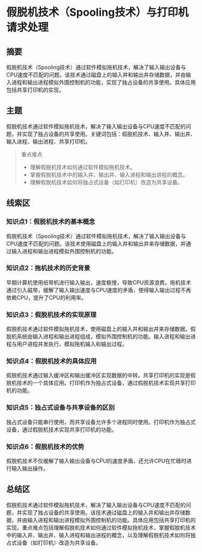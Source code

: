 # 假脱机技术（Spooling技术）与打印机请求处理

## 摘要

假脱机技术（Spooling技术）通过软件模拟拖机技术，解决了输入输出设备与CPU速度不匹配的问题。该技术通过磁盘上的输入井和输出井存储数据，并由输入进程和输出进程模拟外围控制机的功能，实现了独占设备的共享使用。具体应用包括共享打印机的实现。

## 主题

假脱机技术通过软件模拟拖机技术，解决了输入输出设备与CPU速度不匹配的问题，并实现了独占设备的共享使用。关键词包括：假脱机技术、输入井、输出井、输入进程、输出进程、共享打印机。

> 重点难点
>
> - 理解假脱机技术如何通过软件模拟拖机技术。
> - 掌握假脱机技术中的输入井、输出井、输入进程和输出进程的概念。
> - 理解假脱机技术如何将独占式设备（如打印机）改造为共享设备。

## 线索区

### 知识点1：假脱机技术的基本概念
假脱机技术（Spooling技术）通过软件模拟拖机技术，解决了输入输出设备与CPU速度不匹配的问题。该技术使用磁盘上的输入井和输出井来存储数据，并通过输入进程和输出进程模拟外围控制机的功能。

### 知识点2：拖机技术的历史背景
早期计算机使用纸带机进行输入输出，速度极慢，导致CPU资源浪费。拖机技术通过引入磁带，缓解了输入输出速度与CPU速度的矛盾，使得输入输出过程不再依赖CPU，提升了CPU的利用率。

### 知识点3：假脱机技术的实现原理
假脱机技术通过软件模拟拖机技术，使用磁盘上的输入井和输出井来存储数据。假脱机系统由输入进程和输出进程组成，模拟外围控制机的功能。输入进程和输出进程与用户进程并发执行，模拟拖机输入和输出过程。

### 知识点4：假脱机技术的具体应用
假脱机技术通过输入缓冲区和输出缓冲区实现数据的中转。共享打印机的实现是假脱机技术的一个具体应用。打印机作为独占式设备，通过假脱机技术实现共享打印机的功能。

### 知识点5：独占式设备与共享设备的区别
独占式设备只能串行使用，而共享设备允许多个进程同时使用。打印机作为独占式设备，通过假脱机技术实现共享打印机的功能。

### 知识点6：假脱机技术的优势
假脱机技术不仅缓解了输入输出设备与CPU的速度矛盾，还允许CPU在忙碌时进行输入输出操作。

## 总结区

假脱机技术通过软件模拟拖机技术，解决了输入输出设备与CPU速度不匹配的问题，并实现了独占设备的共享使用。该技术通过磁盘上的输入井和输出井存储数据，并由输入进程和输出进程模拟外围控制机的功能。具体应用包括共享打印机的实现。重点难点包括理解假脱机技术如何通过软件模拟拖机技术，掌握假脱机技术中的输入井、输出井、输入进程和输出进程的概念，以及理解假脱机技术如何将独占式设备（如打印机）改造为共享设备。